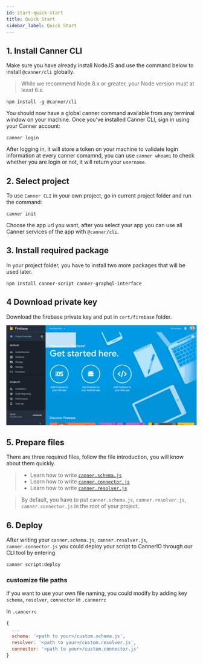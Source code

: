 ```yaml
---
id: start-quick-start
title: Quick Start
sidebar_label: Quick Start
---
```


## 1. Install Canner CLI

Make sure you have already install NodeJS and use the command below to install `@canner/cli` globally.

> While we recommend Node 8.x or greater, your Node version must at least 6.x.

```
npm install -g @canner/cli
```

You should now have a global canner command available from any terminal window on your machine. Once you've installed Canner CLI, sign in using your Canner account:

```
canner login
```

After logging in, it will store a token on your machine to validate login information at every canner comamnd, you can use `canner whoami` to check whether you are login or not, it will return your `username`.

## 2. Select project

To use `Canner CLI` in your own project, go in current project folder and run the command:

```
canner init
```

Choose the app url you want, after you select your app you can use all Canner services of the app with `@canner/cli`.

## 3. Install required package

In your project folder, you have to install two more packages that will be used later.

```
npm install canner-script canner-graphql-interface
```

## 4 Download private key

Download the firebase private key and put in `cert/firebase` folder.

![firebasesdk](/img/firebasesdk.gif)


## 5. Prepare files

There are three required files, follow the file introduction, you will know about them quickly.

> - Learn how to write [`canner.schema.js`](file-canner-schema-js)
> - Learn how to write [`canner.connector.js`](file-canner-connector-js)
> - Learn how to write [`canner.resolver.js`](file-canner-resolver-js)

> By default, you have to put `canner.schema.js`, `canner.resolver.js`, `canner.connector.js` in the root of your project.


## 6. Deploy

After writing your `canner.schema.js`, `canner.resolver.js`, `canner.connector.js` you could deploy your script to CannerIO through our CLI tool by entering

```sh
canner script:deploy
```

### customize file paths

If you want to use your own file naming, you could modify by adding key `schema`, `resolver`, `connector` in `.cannerrc`

In `.cannerrc`

```js
{
  ...
  schema: '<path to your>/custom.schema.js',
  resolver: '<path to your>/custom.resolver.js',
  connector: '<path to your>/custom.connector.js'
}
```

